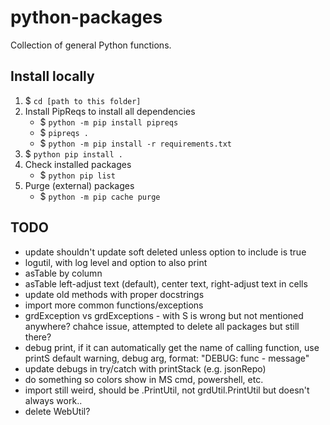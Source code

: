# python-packages
 Collection of general Python functions.

## Install locally

1. $ `cd [path to this folder]`
1. Install PipReqs to install all dependencies 
    - $ `python -m pip install pipreqs` 
    - $ `pipreqs .`
    - $ `python -m pip install -r requirements.txt`
1. $ `python pip install .`
1. Check installed packages
    - $ `python pip list`
1. Purge (external) packages
    - $ `python -m pip cache purge`

## TODO

- update shouldn't update soft deleted unless option to include is true
- logutil, with log level and option to also print
- asTable by column
- asTable left-adjust text (default), center text, right-adjust text in cells
- update old methods with proper docstrings
- import more common functions/exceptions
- grdException vs grdExceptions - with S is wrong but not mentioned anywhere? chahce issue, attempted to delete all packages but still there?
- debug print, if it can automatically get the name of calling function, use printS default warning, debug arg, format: "DEBUG: func - message"
- update debugs in try/catch with printStack (e.g. jsonRepo)
- do something so colors show in MS cmd, powershell, etc.
- import still weird, should be .PrintUtil, not grdUtil.PrintUtil but doesn't always work..
- delete WebUtil?